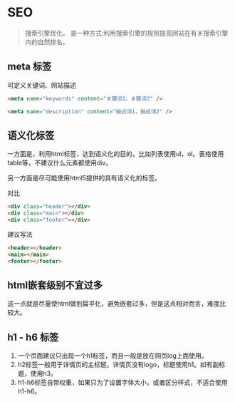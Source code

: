 # SEO

> 搜索引擎优化。 是一种方式:利用搜索引擎的规则提高网站在有关搜索引擎内的自然排名。

## meta 标签

可定义关键词、网站描述

```html
<meta name="keywords" content="关键词1，关键词2" />

<meta name="description" content="描述词1，描述词2" />
```

## 语义化标签

一方面是，利用html标签，达到语义化的目的，比如列表使用ul，ol。表格使用table等，不建议什么元素都使用div。

另一方面是尽可能使用html5提供的具有语义化的标签。

对比 

```html
<div class="header"></div>
<div class="main"></div>
<div class="footer"></div>
```

建议写法

```html
<header></header>
<main></main>
<footer></footer>
```



## html嵌套级别不宜过多

这一点就是尽量使html做到扁平化，避免嵌套过多，但是这点相对而言，难度比较大。



## h1 - h6 标签

1. 一个页面建议只出现一个h1标签，而且一般是放在网页log上面使用。
2. h2标签一般用于详情页的主标题。详情页没有logo，标题使用h1。如有副标题，使用h3。
3. h1-h6标签自带权重，如果只为了设置字体大小，或者区分样式，不适合使用h1-h6。

